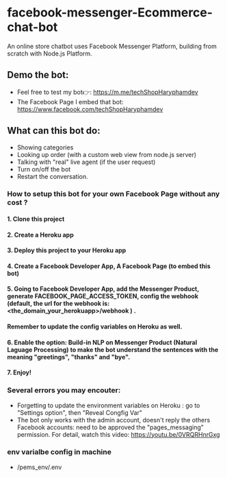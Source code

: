 # facebook-messenger-Ecommerce-chat-bot
An online store chatbot uses Facebook Messenger Platform, building from scratch with Node.js Platform.

## Demo the bot:
- Feel free to test my bot👉:  https://m.me/techShopHaryphamdev
- The Facebook Page I embed that bot: https://www.facebook.com/techShopHaryphamdev

## What can this bot do:
- Showing categories
- Looking up order (with a custom web view from node.js server)
- Talking with "real" live agent (if the user request)
- Turn on/off the bot
- Restart the conversation.

### How to setup this bot for your own Facebook Page without any cost ?

#### 1. Clone this project
#### 2. Create a Heroku app
#### 3. Deploy this project to your Heroku app
#### 4. Create a Facebook Developer App, A Facebook Page (to embed this bot)
#### 5. Going to Facebook Developer App, add the Messenger Product, generate FACEBOOK_PAGE_ACCESS_TOKEN, config the webhook (default, the url for the webhook is: <the_domain_your_herokuapp>/webhook ) . 
#### Remember to update the config variables on Heroku as well.
#### 6. Enable the option: Build-in NLP on Messenger Product (Natural Laguage Processing) to make the bot understand the sentences with the meaning "greetings", "thanks" and "bye".
#### 7. Enjoy!

### Several errors you may encouter:
- Forgetting to update the environment variables on Heroku : go to "Settings option", then "Reveal Congfig Var"
- The bot only works with the admin account, doesn't reply the others Facebook accounts: need to be approved the "pages_messaging" permission. 
For detail, watch this video: https://youtu.be/0VRQRHnrGxg

### env varialbe config in machine
- /pems_env/.env